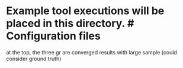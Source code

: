 # Example tool executions will be placed in this directory. # Configuration files
at the top, the three gr are converged results with large sample (could consider ground truth)

